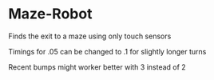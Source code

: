 # Maze-Robot
Finds the exit to a maze using only touch sensors

Timings for .05 can be changed to .1 for slightly longer turns

Recent bumps might worker better with 3 instead of 2
